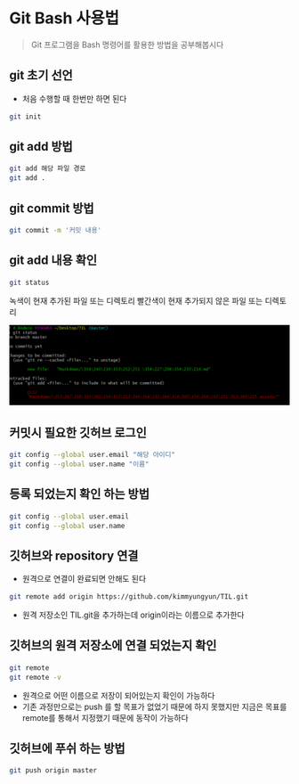 # Git Bash 사용법

> Git 프로그램을 Bash 명령어를 활용한 방법을 공부해봅시다

## git 초기 선언

- 처음 수행할 때 한번만 하면 된다

```bash
git init
```



## git add 방법

```bash
git add 해당 파일 경로
git add .
```



## git commit 방법

``` bash
git commit -m '커밋 내용'
```



## git add 내용 확인

```bash
git status
```

녹색이 현재 추가된 파일 또는 디렉토리
빨간색이 현재 추가되지 않은 파일 또는 디렉토리

![gitStatus](.\assets\gitStatus.PNG)

## 커밋시 필요한 깃허브 로그인

```bash
git config --global user.email "해당 아이디"
git config --global user.name "이름"
```



## 등록 되었는지 확인 하는 방법

```bash
git config --global user.email
git config --global user.name
```



## 깃허브와 repository 연결

- 원격으로 연결이 완료되면 안해도 된다

```bash
git remote add origin https://github.com/kimmyungyun/TIL.git
```

- 원격 저장소인 TIL.git을 추가하는데 origin이라는 이름으로 추가한다

## 깃허브의 원격 저장소에 연결 되었는지 확인

```bash
git remote
git remote -v
```

- 원격으로 어떤 이름으로 저장이 되어있는지 확인이 가능하다
- 기존 과정만으로는 push 를 할 목표가 없었기 때문에 하지 못했지만 지금은 목표를 remote를 통해서 지정했기 때문에 동작이 가능하다

## 깃허브에 푸쉬 하는 방법

```bash
git push origin master
```

